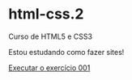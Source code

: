# html-css.2
 Curso de HTML5 e CSS3

Estou estudando como fazer sites!

<a href="https://ljg3nius.github.io/html-css.2/exercicios/ex001/index.html">Executar o exercício 001</a>